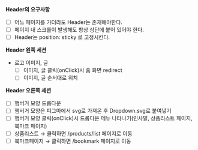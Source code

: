 **Header의 요구사항**

- [ ] 어느 페이지를 가더라도 Header는 존재해야한다.
- [ ] 페이지 내 스크롤이 발생해도 항상 상단에 붙어 있어야 한다.
- [ ] Header는 position: sticky 로 고정시킨다.

**Header 왼쪽 세션**

- 로고 이미지, 글
  - [ ] 이미지, 글 클릭(onClick)시 홈 화면 redirect
  - [ ] 이미지, 글 순서대로 위치

**Header 오른쪽 세션**

- [ ] 햄버거 모양 드롭다운
- [ ] 햄버거 모양은 피그마에서 svg로 가져온 후 Dropdown.svg로 붙여넣기
- [ ] 햄버거 모양 클릭(onClick)시 드롭다운 메뉴 나타나기(인사말, 상품리스트 페이지, 북마크 페이지)
- [ ] 상품리스트 → 클릭하면 /products/list 페이지로 이동
- [ ] 북마크페이지 → 클릭하면 /bookmark 페이지로 이동
